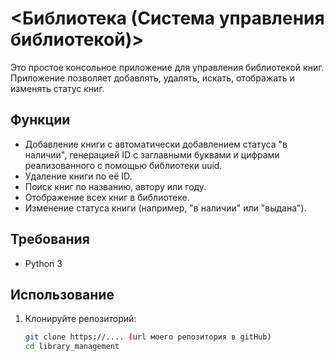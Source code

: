 # <Библиотека (Система управления библиотекой)>

Это простое консольное приложение для управления библиотекой книг. Приложение позволяет добавлять, удалять, искать, отображать и изменять статус книг.

## Функции

- Добавление книги с автоматически добавлением статуса "в наличии", генерацией ID с заглавными буквами и цифрами реализованного с помощью библиотеки uuid.
- Удаление книги по её ID.
- Поиск книг по названию, автору или году.
- Отображение всех книг в библиотеке.
- Изменение статуса книги (например, "в наличии" или "выдана").

## Требования

- Python 3

## Использование

1. Клонируйте репозиторий:
   ```sh
   git clone https://.... (url моего репозитория в gitHub)
   cd library_management
